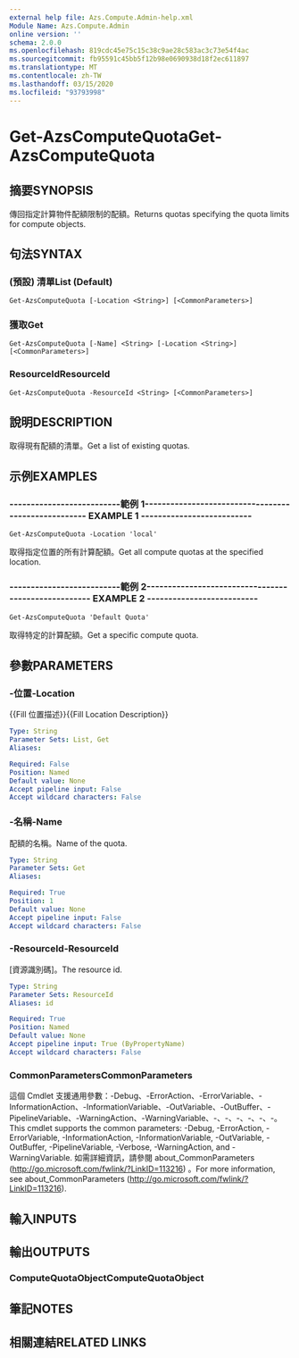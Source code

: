 ```yaml
---
external help file: Azs.Compute.Admin-help.xml
Module Name: Azs.Compute.Admin
online version: ''
schema: 2.0.0
ms.openlocfilehash: 819cdc45e75c15c38c9ae28c583ac3c73e54f4ac
ms.sourcegitcommit: fb95591c45bb5f12b98e0690938d18f2ec611897
ms.translationtype: MT
ms.contentlocale: zh-TW
ms.lasthandoff: 03/15/2020
ms.locfileid: "93793998"
---
```

# <span data-ttu-id="c2d60-101">Get-AzsComputeQuota</span><span class="sxs-lookup"><span data-stu-id="c2d60-101">Get-AzsComputeQuota</span></span>

## <span data-ttu-id="c2d60-102">摘要</span><span class="sxs-lookup"><span data-stu-id="c2d60-102">SYNOPSIS</span></span>
<span data-ttu-id="c2d60-103">傳回指定計算物件配額限制的配額。</span><span class="sxs-lookup"><span data-stu-id="c2d60-103">Returns quotas specifying the quota limits for compute objects.</span></span>

## <span data-ttu-id="c2d60-104">句法</span><span class="sxs-lookup"><span data-stu-id="c2d60-104">SYNTAX</span></span>

### <span data-ttu-id="c2d60-105"> (預設) 清單</span><span class="sxs-lookup"><span data-stu-id="c2d60-105">List (Default)</span></span>
```
Get-AzsComputeQuota [-Location <String>] [<CommonParameters>]
```

### <span data-ttu-id="c2d60-106">獲取</span><span class="sxs-lookup"><span data-stu-id="c2d60-106">Get</span></span>
```
Get-AzsComputeQuota [-Name] <String> [-Location <String>] [<CommonParameters>]
```

### <span data-ttu-id="c2d60-107">ResourceId</span><span class="sxs-lookup"><span data-stu-id="c2d60-107">ResourceId</span></span>
```
Get-AzsComputeQuota -ResourceId <String> [<CommonParameters>]
```

## <span data-ttu-id="c2d60-108">說明</span><span class="sxs-lookup"><span data-stu-id="c2d60-108">DESCRIPTION</span></span>
<span data-ttu-id="c2d60-109">取得現有配額的清單。</span><span class="sxs-lookup"><span data-stu-id="c2d60-109">Get a list of existing quotas.</span></span>

## <span data-ttu-id="c2d60-110">示例</span><span class="sxs-lookup"><span data-stu-id="c2d60-110">EXAMPLES</span></span>

### <span data-ttu-id="c2d60-111">--------------------------範例 1--------------------------</span><span class="sxs-lookup"><span data-stu-id="c2d60-111">-------------------------- EXAMPLE 1 --------------------------</span></span>
```
Get-AzsComputeQuota -Location 'local'
```

<span data-ttu-id="c2d60-112">取得指定位置的所有計算配額。</span><span class="sxs-lookup"><span data-stu-id="c2d60-112">Get all compute quotas at the specified location.</span></span>

### <span data-ttu-id="c2d60-113">--------------------------範例 2--------------------------</span><span class="sxs-lookup"><span data-stu-id="c2d60-113">-------------------------- EXAMPLE 2 --------------------------</span></span>
```
Get-AzsComputeQuota 'Default Quota'
```

<span data-ttu-id="c2d60-114">取得特定的計算配額。</span><span class="sxs-lookup"><span data-stu-id="c2d60-114">Get a specific compute quota.</span></span>

## <span data-ttu-id="c2d60-115">參數</span><span class="sxs-lookup"><span data-stu-id="c2d60-115">PARAMETERS</span></span>

### <span data-ttu-id="c2d60-116">-位置</span><span class="sxs-lookup"><span data-stu-id="c2d60-116">-Location</span></span>
<span data-ttu-id="c2d60-117">{{Fill 位置描述}}</span><span class="sxs-lookup"><span data-stu-id="c2d60-117">{{Fill Location Description}}</span></span>

```yaml
Type: String
Parameter Sets: List, Get
Aliases: 

Required: False
Position: Named
Default value: None
Accept pipeline input: False
Accept wildcard characters: False
```

### <span data-ttu-id="c2d60-118">-名稱</span><span class="sxs-lookup"><span data-stu-id="c2d60-118">-Name</span></span>
<span data-ttu-id="c2d60-119">配額的名稱。</span><span class="sxs-lookup"><span data-stu-id="c2d60-119">Name of the quota.</span></span>

```yaml
Type: String
Parameter Sets: Get
Aliases: 

Required: True
Position: 1
Default value: None
Accept pipeline input: False
Accept wildcard characters: False
```

### <span data-ttu-id="c2d60-120">-ResourceId</span><span class="sxs-lookup"><span data-stu-id="c2d60-120">-ResourceId</span></span>
<span data-ttu-id="c2d60-121">[資源識別碼]。</span><span class="sxs-lookup"><span data-stu-id="c2d60-121">The resource id.</span></span>

```yaml
Type: String
Parameter Sets: ResourceId
Aliases: id

Required: True
Position: Named
Default value: None
Accept pipeline input: True (ByPropertyName)
Accept wildcard characters: False
```

### <span data-ttu-id="c2d60-122">CommonParameters</span><span class="sxs-lookup"><span data-stu-id="c2d60-122">CommonParameters</span></span>
<span data-ttu-id="c2d60-123">這個 Cmdlet 支援通用參數：-Debug、-ErrorAction、-ErrorVariable、-InformationAction、-InformationVariable、-OutVariable、-OutBuffer、-PipelineVariable、-WarningAction、-WarningVariable、-、-、-、-、-、-。</span><span class="sxs-lookup"><span data-stu-id="c2d60-123">This cmdlet supports the common parameters: -Debug, -ErrorAction, -ErrorVariable, -InformationAction, -InformationVariable, -OutVariable, -OutBuffer, -PipelineVariable, -Verbose, -WarningAction, and -WarningVariable.</span></span> <span data-ttu-id="c2d60-124">如需詳細資訊，請參閱 about_CommonParameters (http://go.microsoft.com/fwlink/?LinkID=113216) 。</span><span class="sxs-lookup"><span data-stu-id="c2d60-124">For more information, see about_CommonParameters (http://go.microsoft.com/fwlink/?LinkID=113216).</span></span>

## <span data-ttu-id="c2d60-125">輸入</span><span class="sxs-lookup"><span data-stu-id="c2d60-125">INPUTS</span></span>

## <span data-ttu-id="c2d60-126">輸出</span><span class="sxs-lookup"><span data-stu-id="c2d60-126">OUTPUTS</span></span>

### <span data-ttu-id="c2d60-127">ComputeQuotaObject</span><span class="sxs-lookup"><span data-stu-id="c2d60-127">ComputeQuotaObject</span></span>

## <span data-ttu-id="c2d60-128">筆記</span><span class="sxs-lookup"><span data-stu-id="c2d60-128">NOTES</span></span>

## <span data-ttu-id="c2d60-129">相關連結</span><span class="sxs-lookup"><span data-stu-id="c2d60-129">RELATED LINKS</span></span>


